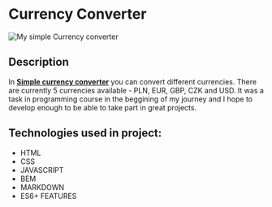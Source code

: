 # **Currency Converter**

![My simple Currency converter](https://raw.githubusercontent.com/kozlowskiigor/homepage/master/images/currency%20converter%20demo.png)
## **Description**

In **[Simple currency converter](https://kozlowskiigor.github.io/homepage/currencyConverter.html)** you can convert different currencies. There are currently 5 currencies available - PLN, EUR, GBP, CZK and USD. It was a task in programming course in the beggining of my journey and I hope to develop enough to be able to take part in great projects.

## **Technologies used in project:**
- HTML
- CSS
- JAVASCRIPT
- BEM
- MARKDOWN
- ES6+ FEATURES